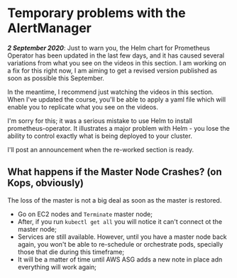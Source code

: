 # Temporary problems with the AlertManager

***2 September 2020***: Just to warn you, the Helm chart for Prometheus Operator has been updated in the last few days, and it has caused several variations from what you see on the videos in this section. I am working on a fix for this right now, I am aiming to get a revised version published as soon as possible this September.

In the meantime, I recommend just watching the videos in this section. When I've updated the course, you'll be able to apply a yaml file which will enable you to replicate what you see on the videos.

I'm sorry for this; it was a serious mistake to use Helm to install prometheus-operator. It illustrates a major problem with Helm - you lose the ability to control exactly what is being deployed to your cluster.

I'll post an announcement when the re-worked section is ready.


## What happens if the Master Node Crashes? (on Kops, obviously)

The loss of the master is not a big deal as soon as the master is restored.
* Go on EC2 nodes and `Terminate` master node;
* After, if you run `kubectl get all` you will notice it can't connect ot the master node;
* Services are still available. However, until you have a master node back again, you won't be able to re-schedule or orchestrate pods, specially those that die during this timeframe;
* It will be a matter of time until AWS ASG adds a new note in place adn everything will work again;
  